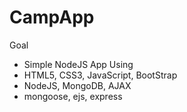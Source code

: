 # CampApp
Goal
- Simple NodeJS App
Using
- HTML5, CSS3, JavaScript, BootStrap
- NodeJS, MongoDB, AJAX
- mongoose, ejs, express

